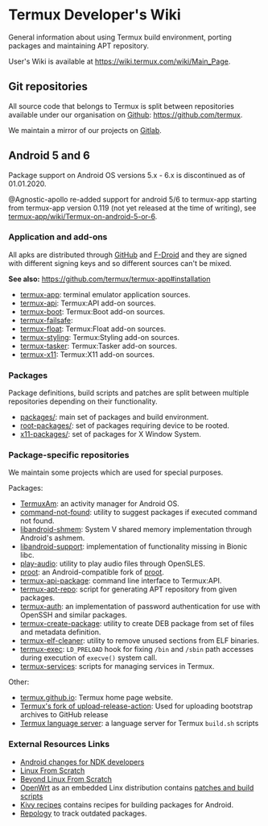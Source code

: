 # Termux Developer's Wiki

General information about using Termux build environment, porting packages and
maintaining APT repository.

User's Wiki is available at https://wiki.termux.com/wiki/Main_Page.

## Git repositories

All source code that belongs to Termux is split between repositories available under
our organisation on [Github](https://github.com): https://github.com/termux.

We maintain a mirror of our projects on [Gitlab](https://gitlab.com/termux-mirror).

## Android 5 and 6

Package support on Android OS versions 5.x - 6.x is discontinued as of 01.01.2020.

@Agnostic-apollo re-added support for android 5/6 to termux-app starting from termux-app version 0.119 (not yet released at the time of writing), see [termux-app/wiki/Termux-on-android-5-or-6](https://github.com/termux/termux-app/wiki/Termux-on-android-5-or-6).

### Application and add-ons

All apks are distributed through [GitHub](https://github.com/orgs/termux/repositories?q=app) and [F-Droid](https://search.f-droid.org/?q=Termux) and they are signed with different signing keys and so different sources can't be mixed.

**See also:** https://github.com/termux/termux-app#installation

* [termux-app](https://github.com/termux/termux-app): terminal emulator application sources.
* [termux-api](https://github.com/termux/termux-api): Termux:API add-on sources.
* [termux-boot](https://github.com/termux/termux-boot): Termux:Boot add-on sources.
* [termux-failsafe](https://github.com/termux/termux-failsafe):
* [termux-float](https://github.com/termux/termux-float): Termux:Float add-on sources.
* [termux-styling](https://github.com/termux/termux-styling): Termux:Styling add-on sources.
* [termux-tasker](https://github.com/termux/termux-tasker): Termux:Tasker add-on sources.
* [termux-x11](https://github.com/termux/termux-x11): Termux:X11 add-on sources.

### Packages

Package definitions, build scripts and patches are split between multiple repositories
depending on their functionality.

* [packages/](https://github.com/termux/termux-packages/tree/master/packages): main set of packages and build environment.
* [root-packages/](https://github.com/termux/termux-packages/tree/master/root-packages): set of packages requiring device to be rooted.
* [x11-packages/](https://github.com/termux/termux-packages/tree/master/x11-packages): set of packages for X Window System.

### Package-specific repositories

We maintain some projects which are used for special purposes.

Packages:
* [TermuxAm](https://github.com/termux/TermuxAm): an activity manager for Android OS.
* [command-not-found](https://github.com/termux/command-not-found): utility to suggest packages if executed command not found.
* [libandroid-shmem](https://github.com/termux/libandroid-shmem): System V shared memory implementation through Android's ashmem.
* [libandroid-support](https://github.com/termux/libandroid-support): implementation of functionality missing in Bionic libc.
* [play-audio](https://github.com/termux/play-audio): utility to play audio files through OpenSLES.
* [proot](https://github.com/termux/proot): an Android-compatible fork of [proot](https://proot-me.github.io/).
* [termux-api-package](https://github.com/termux/termux-api-package): command line interface to Termux:API.
* [termux-apt-repo](https://github.com/termux/termux-apt-repo): script for generating APT repository from given packages.
* [termux-auth](https://github.com/termux/termux-auth): an implementation of password authentication for use with OpenSSH and similar packages.
* [termux-create-package](https://github.com/termux/termux-create-package): utility to create DEB package from set of files and metadata definition.
* [termux-elf-cleaner](https://github.com/termux/termux-elf-cleaner): utility to remove unused sections from ELF binaries.
* [termux-exec](https://github.com/termux/termux-exec): `LD_PRELOAD` hook for fixing `/bin` and `/sbin` path accesses during execution of `execve()` system call.
* [termux-services](https://github.com/termux/termux-services): scripts for managing services in Termux.

Other:
* [termux.github.io](https://github.com/termux/termux.github.io): Termux home page website.
* [Termux's fork of upload-release-action](https://github.com/termux/upload-release-action): Used for uploading bootstrap archives to GitHub release
* [Termux language server](https://github.com/termux/termux-language-server): a language server for Termux `build.sh` scripts

### External Resources Links

- [Android changes for NDK developers](https://android.googlesource.com/platform/bionic/+/master/android-changes-for-ndk-developers.md)
- [Linux From Scratch](http://www.linuxfromscratch.org/lfs/view/stable/)
- [Beyond Linux From Scratch](http://www.linuxfromscratch.org/blfs/view/stable/)
- [OpenWrt](https://openwrt.org/) as an embedded Linx distribution contains [patches and build scripts](https://dev.openwrt.org/browser/packages)
- [Kivy recipes](https://github.com/kivy/python-for-android/tree/master/pythonforandroid/recipes) contains recipes for building packages for Android.
- [Repology](https://repology.org) to track outdated packages.
